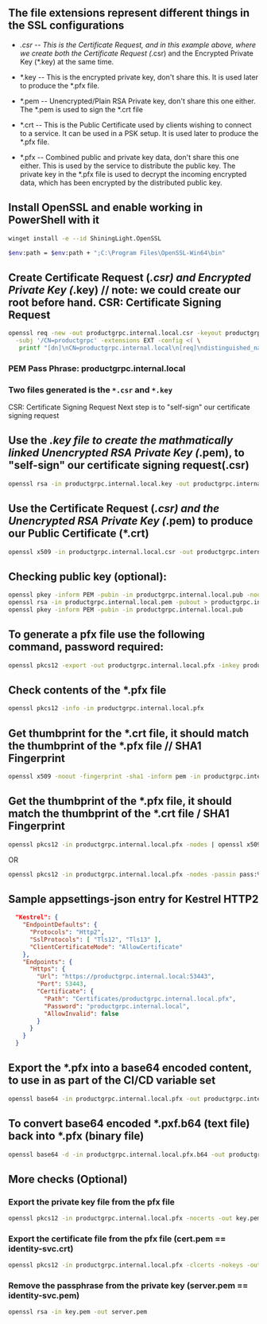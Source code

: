 ## The file extensions represent different things in the SSL configurations

- *.csr
-- This is the Certificate Request, and in this example above, where we create both the Certificate Request (*.csr) and the Encrypted Private Key (*.key) at the same time.

- *.key
-- This is the encrypted private key, don't share this. It is used later to produce the *.pfx file.

- *.pem
-- Unencrypted/Plain RSA Private key, don't share this one either. The *.pem is used to sign the *.crt file

- *.crt
-- This is the Public Certificate used by clients wishing to connect to a service. It can be used in a PSK setup. It is used later to produce the *.pfx file.

- *.pfx
-- Combined public and private key data, don't share this one either. This is used by the service to distribute the public key. The private key in the *.pfx file is used to decrypt the incoming encrypted data, which has been encrypted by the distributed public key.

## Install OpenSSL and enable working in PowerShell with it
```bash
winget install -e --id ShiningLight.OpenSSL
```
```bash
$env:path = $env:path + ";C:\Program Files\OpenSSL-Win64\bin"
```

## Create Certificate Request (*.csr) and Encrypted Private Key (*.key) // note: we could create our root before hand. CSR: Certificate Signing Request

```bash
openssl req -new -out productgrpc.internal.local.csr -keyout productgrpc.key \
  -subj '/CN=productgrpc' -extensions EXT -config <( \
   printf "[dn]\nCN=productgrpc.internal.local\n[req]\ndistinguished_name = dn\n[EXT]\nsubjectAltName=DNS:productgrpc.internal.local\nkeyUsage=digitalSignature\nextendedKeyUsage=serverAuth")
```

### PEM Pass Phrase: productgrpc.internal.local

### Two files generated is the `*.csr` and `*.key`
CSR: Certificate Signing Request
Next step is to "self-sign" our certificate signing request



## Use the *.key file to create the mathmatically linked Unencrypted RSA Private Key (*.pem), to "self-sign" our certificate signing request(.csr)

```bash
openssl rsa -in productgrpc.internal.local.key -out productgrpc.internal.local.pem
```

## Use the Certificate Request (*.csr) and the Unencrypted RSA Private Key (*.pem) to produce our Public Certificate (*.crt)

```bash
openssl x509 -in productgrpc.internal.local.csr -out productgrpc.internal.local.crt -req -signkey productgrpc.internal.local.pem -days 5475
```

## Checking public key (optional):
```bash
openssl pkey -inform PEM -pubin -in productgrpc.internal.local.pub -noout
openssl rsa -in productgrpc.internal.local.pem -pubout > productgrpc.internal.local.pub
openssl pkey -inform PEM -pubin -in productgrpc.internal.local.pub
```

## To generate a pfx file use the following command, password required:

```bash
openssl pkcs12 -export -out productgrpc.internal.local.pfx -inkey productgrpc.internal.local.key -in productgrpc.internal.local.crt
```

## Check contents of the *.pfx file

```bash
openssl pkcs12 -info -in productgrpc.internal.local.pfx
```


## Get thumbprint for the *.crt file, it should match the thumbprint of the *.pfx file // SHA1 Fingerprint

```bash
openssl x509 -noout -fingerprint -sha1 -inform pem -in productgrpc.internal.local.crt
```


## Get the thumbprint of the *.pfx file, it should match the thumbprint of the *.crt file / SHA1 Fingerprint

```bash
openssl pkcs12 -in productgrpc.internal.local.pfx -nodes | openssl x509 -noout -fingerprint
```

OR

```bash
openssl pkcs12 -in productgrpc.internal.local.pfx -nodes -passin pass:%1 | openssl x509 -noout -fingerprint
```


## Sample appsettings-json entry for Kestrel HTTP2

```json
  "Kestrel": {
    "EndpointDefaults": {
      "Protocols": "Http2",
      "SslProtocols": [ "Tls12", "Tls13" ],
      "ClientCertificateMode": "AllowCertificate"
    },
    "Endpoints": {
      "Https": {
        "Url": "https://productgrpc.internal.local:53443",
        "Port": 53443,
        "Certificate": {
          "Path": "Certificates/productgrpc.internal.local.pfx",
          "Password": "productgrpc.internal.local",
          "AllowInvalid": false
        }
      }
    }
  }
```


## Export the *.pfx into a base64 encoded content, to use in as part of the CI/CD variable set

```bash
openssl base64 -in productgrpc.internal.local.pfx -out productgrpc.internal.local.pfx.b64
```


## To convert base64 encoded *.pxf.b64 (text file) back into *.pfx (binary file)

```bash
openssl base64 -d -in productgrpc.internal.local.pfx.b64 -out productgrpc.internal.local.pfx
```

## More checks (Optional)

### Export the private key file from the pfx file
```bash
openssl pkcs12 -in productgrpc.internal.local.pfx -nocerts -out key.pem
```

### Export the certificate file from the pfx file (cert.pem == identity-svc.crt)
```bash
openssl pkcs12 -in productgrpc.internal.local.pfx -clcerts -nokeys -out cert.pem
```

### Remove the passphrase from the private key (server.pem == identity-svc.pem)
```bash
openssl rsa -in key.pem -out server.pem
```


